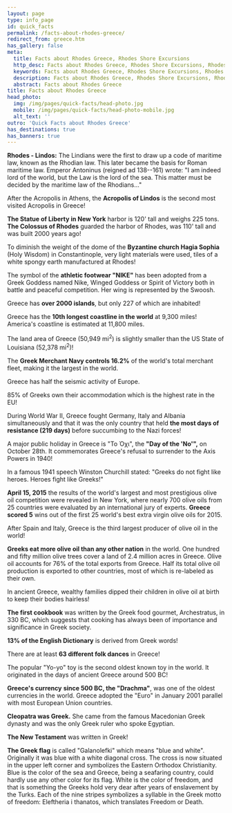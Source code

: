 ```yaml
---
layout: page
type: info_page
id: quick_facts
permalink: /facts-about-rhodes-greece/
redirect_from: greece.htm
has_gallery: false
meta:
  title: Facts about Rhodes Greece, Rhodes Shore Excursions
  http_desc: Facts about Rhodes Greece, Rhodes Shore Excursions, Rhodes Fast Facts
  keywords: Facts about Rhodes Greece, Rhodes Shore Excursions, Rhodes Fast Facts
  description: Facts about Rhodes Greece, Rhodes Shore Excursions, Rhodes Fast Facts
  abstract: Facts about Rhodes Greece
title: Facts about Rhodes Greece 
head_photo:
  img: /img/pages/quick-facts/head-photo.jpg
  mobile: /img/pages/quick-facts/head-photo-mobile.jpg
  alt_text: ''
outro: 'Quick Facts about Rhodes Greece'
has_destinations: true
has_banners: true
---
```

**Rhodes - Lindos:** The Lindians were the first to draw up a code of maritime law, known as the Rhodian law. This later became the basis for Roman maritime law. Emperor Antoninus (reigned ad 138--161) wrote: "I am indeed lord of the world, but the Law is the lord of the sea. This matter must be decided by the maritime law of the Rhodians..."

After the Acropolis in Athens, the **Acropolis of Lindos** is the second most visited Acropolis in Greece!

**The Statue of Liberty in New York** harbor is 120' tall and weighs 225 tons. **The Colossus of Rhodes** guarded the harbor of Rhodes, was 110' tall and was built 2000 years ago!

To diminish the weight of the dome of the **Byzantine church Hagia Sophia** (Holy Wisdom) in Constantinople, very light materials were used, tiles of a white spongy earth manufactured at Rhodes!

The symbol of the **athletic footwear "NIKE"** has been adopted from a Greek Goddess named Nike, Winged Goddess or Spirit of Victory both in battle and peaceful competition. Her wing is represented by the Swoosh.

Greece has **over 2000 islands**, but only 227 of which are inhabited!

Greece has the **10th longest coastline in the world** at 9,300 miles! America's coastline is estimated at 11,800 miles.

The land area of Greece (50,949 mi<sup>2</sup>) is slightly smaller than the US State of Louisiana (52,378 mi<sup>2</sup>)!

The **Greek Merchant Navy controls 16.2%** of the world's total merchant fleet, making it the largest in the world.

Greece has half the seismic activity of Europe.

85% of Greeks own their accommodation which is the highest rate in the EU!

During World War II, Greece fought Germany, Italy and Albania simultaneously and that it was the only country that held **the most days of resistance (219 days)** before succumbing to the Nazi forces!

A major public holiday in Greece is "Το Όχι", the **"Day of the 'No'",** on October 28th. It commemorates Greece's refusal to surrender to the Axis Powers in 1940!

In a famous 1941 speech Winston Churchill stated: "Greeks do not fight like heroes. Heroes fight like Greeks!"

**April 15, 2015** the results of the world's largest and most prestigious olive oil competition were revealed in New York, where nearly 700 olive oils from 25 countries were evaluated by an international jury of experts. **Greece scored 5** wins out of the first 25 world's best extra virgin olive oils for 2015.

After Spain and Italy, Greece is the third largest producer of olive oil in the world!

**Greeks eat more olive oil than any other nation** in the world. One hundred and fifty million olive trees cover a land of 2.4 million acres in Greece. Olive oil accounts for 76% of the total exports from Greece. Half its total olive oil production is exported to other countries, most of which is re-labeled as their own.

In ancient Greece, wealthy families dipped their children in olive oil at birth to keep their bodies hairless!

**The first cookbook** was written by the Greek food gourmet, Archestratus, in 330 BC, which suggests that cooking has always been of importance and significance in Greek society.

**13% of the English Dictionary** is derived from Greek words!

There are at least **63 different folk dances** in Greece!

The popular "Yo-yo" toy is the second oldest known toy in the world. It originated in the days of ancient Greece around 500 BC!

**Greece's currency** **since 500 BC, the "Drachma"**, was one of the oldest currencies in the world. Greece adopted the "Euro" in January 2001 parallel with most European Union countries.

**Cleopatra was Greek.** She came from the famous Macedonian Greek dynasty and was the only Greek ruler who spoke Egyptian.

**The New Testament** was written in Greek!

**The Greek flag** is called "Galanolefki" which means "blue and white". Originally it was blue with a white diagonal cross. The cross is now situated in the upper left corner and symbolizes the Eastern Orthodox Christianity. Blue is the color of the sea and Greece, being a seafaring country, could hardly use any other color for its flag. White is the color of freedom, and that is something the Greeks hold very dear after years of enslavement by the Turks. Each of the nine stripes symbolizes a syllable in the Greek motto of freedom: Eleftheria i thanatos, which translates Freedom or Death.